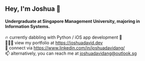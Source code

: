 ## Hey, I'm Joshua 👋

#### Undergraduate at Singapore Management University, majoring in Information Systems.

🔥 currently dabbling with Python / iOS app development  <br />
👨🏻‍💻 view my portfolio at https://joshuadavid.dev <br />
💬 connect via https://www.linkedin.com/in/joshuadavidang/ <br />
📫 alternatively, you can reach me at joshuadavidang@outlook.sg
